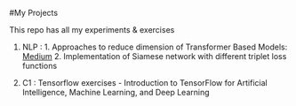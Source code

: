 #My Projects

This repo has all my experiments & exercises
1. NLP : 
        1. Approaches to reduce dimension of Transformer Based Models: [Medium](https://deep-ch.medium.com/dimension-reduction-by-whitening-bert-roberta-5e103093f782)
        2. Implementation of Siamese network with different triplet loss functions

2. C1 : Tensorflow exercises - Introduction to TensorFlow for Artificial Intelligence, Machine Learning, and Deep Learning

